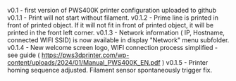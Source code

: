 v0.1 - first version of PWS400K printer configuration uploaded to github
v0.1.1 - Print will not start without filament. 
v0.1.2 - Prime line is printed in front of printed object. If it will not fit in front of printed object, it will be printed in the front left corner.
v0.1.3 - Network information ( IP, Hostname, connected WIFI SSID) is now available in display "Network" menu subfolder.
v0.1.4 - New welcome screen logo, WIFI connection process simplified - see guide ( https://pws3dprinter.com/wp-content/uploads/2024/01/Manual_PWS400K_EN.pdf ) 
v0.1.5 - Printer homing sequence adjusted. Filament sensor spontaneously trigger fix.
